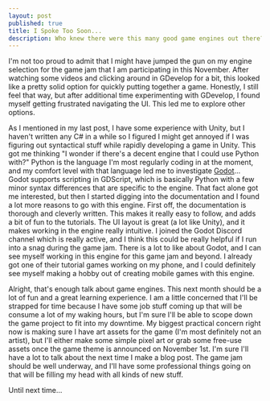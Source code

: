```yaml
---
layout: post
published: true
title: I Spoke Too Soon...
description: Who knew there were this many good game engines out there?
---
```

I'm not too proud to admit that I might have jumped the gun on my engine selection for the game jam that I am participating in this November. After watching some videos and clicking around in GDevelop for a bit, this looked like a pretty solid option for quickly putting together a game. Honestly, I still feel that way, but after additional time experimenting with GDevelop, I found myself getting frustrated navigating the UI. This led me to explore other options.

As I mentioned in my last post, I have some experience with Unity, but I haven't written any C# in a while so I figured I might get annoyed if I was figuring out syntactical stuff while rapidly developing a game in Unity. This got me thinking "I wonder if there's a decent engine that I could use Python with?" Python is the language I'm most regularly coding in at the moment, and my comfort level with that language led me to investigate [Godot](https://godotengine.org/)... Godot supports scripting in GDScript, which is basically Python with a few minor syntax differences that are specific to the engine. That fact alone got me interested, but then I started digging into the documentation and I found a lot more reasons to go with this engine. First off, the documentation is thorough and cleverly written. This makes it really easy to follow, and adds a bit of fun to the tutorials. The UI layout  is great (a lot like Unity), and it makes working in the engine really intuitive. I joined the Godot Discord channel which is really active, and I think this could be really helpful if I run into a snag during the game jam. There is a lot to like about Godot, and I can see myself working in this engine for this game jam and beyond. I already got one of their tutorial games working on my phone, and I could definitely see myself making a hobby out of creating mobile games with this engine.

Alright, that's enough talk about game engines. This next month should be a lot of fun and a great learning experience. I am a little concerned that I'll be strapped for time because I have some job stuff coming up that will be consume a lot of my waking hours, but I'm sure I'll be able to scope down the game project to fit into my downtime. My biggest practical concern right now is making sure I have art assets for the game (I'm most definitely not an artist), but I'll either make some simple pixel art or grab some free-use assets once the game theme is announced on November 1st. I'm sure I'll have a lot to talk about the next time I make a blog post. The game jam should be well underway, and I'll have some professional things going on that will be filling my head with all kinds of new stuff. 

Until next time...
